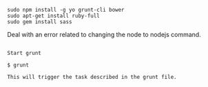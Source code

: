 ```
sudo npm install -g yo grunt-cli bower
sudo apt-get install ruby-full
sudo gem install sass

```
Deal with an error related to changing the node to nodejs command.

```

Start grunt

$ grunt

This will trigger the task described in the grunt file.